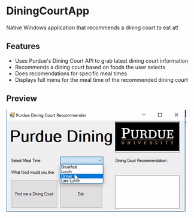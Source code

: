 # DiningCourtApp
Native Windows application that recommends a dining court to eat at!

## Features

* Uses Purdue's Dining Court API to grab latest dining court information
* Recommends a dining court based on foods the user selects
* Does recomendations for specific meal times
* Displays full menu for the meal time of the recommended dining court

## Preview

<img src='PurdueDiningGif.gif' title='Video Walkthrough' width='' alt='Video Walkthrough' />
